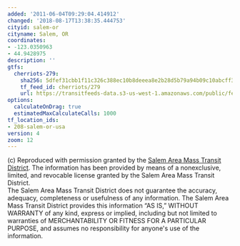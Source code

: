 ```yaml
---
added: '2011-06-04T09:29:04.414912'
changed: '2018-08-17T13:38:35.444753'
cityid: salem-or
cityname: Salem, OR
coordinates:
- -123.0350963
- 44.9428975
description: ''
gtfs:
  cherriots-279:
    sha256: 5dfef31cbb1f11c326c388ec10b8deeea8e2b28d5b79a94b09c10abcff39c62d
    tf_feed_id: cherriots/279
    url: https://transitfeeds-data.s3-us-west-1.amazonaws.com/public/feeds/cherriots/279/20180808/gtfs.zip
options:
  calculateOnDrag: true
  estimatedMaxCalculateCalls: 1000
tf_location_ids:
- 208-salem-or-usa
version: 4
zoom: 12
---
```


(c) Reproduced with permission granted by the [Salem Area Mass Transit District](http://www.cherriots.org/). The information has been provided by means of a nonexclusive, limited, and revocable license granted by the Salem Area Mass Transit District.   
The Salem Area Mass Transit District does not guarantee the accuracy, adequacy, completeness or usefulness of any information. The Salem Area Mass Transit District provides this information “AS IS,” WITHOUT WARRANTY of any kind, express or implied, including but not limited to warranties of MERCHANTABILITY OR FITNESS FOR A PARTICULAR PURPOSE, and assumes no responsibility for anyone's use of the information.
